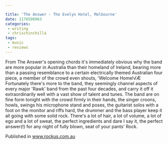 ```yaml
---

title: 'The Answer - The Evelyn Hotel, Melbourne'
date: 1176506963
categories:
 - writing
 - chrischinchilla
tags: 
 - music 
 - reviews
---
```


From The Answer's opening chords it's immediately obvious why the band are more popular in Australia than their homeland of Ireland, bearing more than a passing resemblance to a certain electrically themed Australian four piece, a member of the crowd even shouts, 'Welcome Home!√Æ Fortunately there's more to the band, they seemingly channel aspects of every major 'Rawk' band from the past four decades, and carry it off it extraordinarily well with a vast show of talent and tunes. The band are on fine form tonight with the crowd firmly in their hands, the singer croons, howls, swings his microphone stand and poses, the guitarist solos with a foot on the monitor and riffs hard, the drummer and the bass player keep it all going with some solid rock. There's a lot of hair, a lot of volume, a lot of ego and a lot of sweat, the perfect ingredients and dare I say it, the perfect answer(!) for any night of fully blown, seat of your pants' Rock.

Published in www.rockus.com.au

